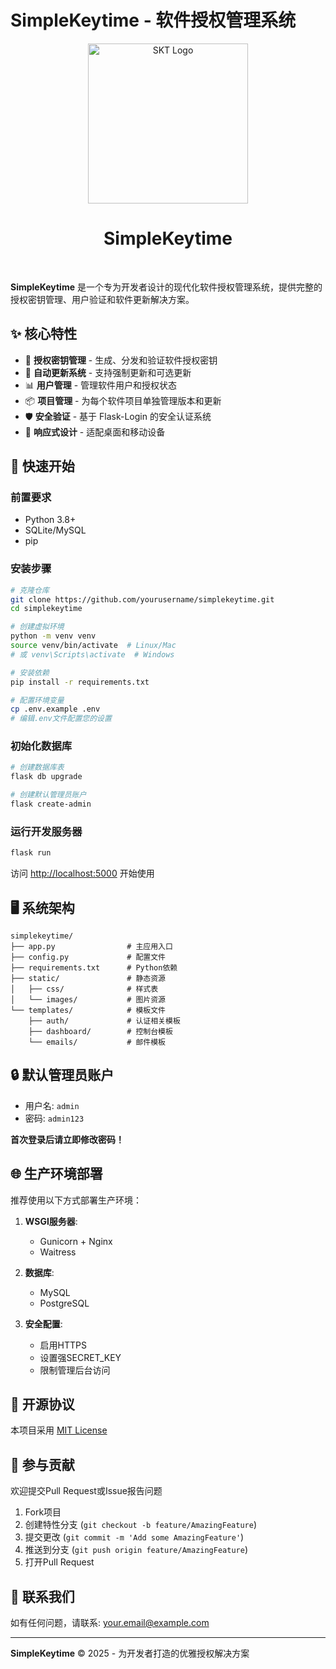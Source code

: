 # SimpleKeytime - 软件授权管理系统

<div align="center">
             <img src="https://img.wjwj.top/2025/05/11/56d49f560848d1f28e6356b77b50a8dd.png" alt="SKT Logo" width="256" />
             <h1>SimpleKeytime</h1>
</div>
<br>

**SimpleKeytime** 是一个专为开发者设计的现代化软件授权管理系统，提供完整的授权密钥管理、用户验证和软件更新解决方案。

## ✨ 核心特性

- 🔑 **授权密钥管理** - 生成、分发和验证软件授权密钥
- 🔄 **自动更新系统** - 支持强制更新和可选更新
- 📊 **用户管理** - 管理软件用户和授权状态
- 📦 **项目管理** - 为每个软件项目单独管理版本和更新
- 🛡️ **安全验证** - 基于 Flask-Login 的安全认证系统
- 📱 **响应式设计** - 适配桌面和移动设备

## 🚀 快速开始

### 前置要求

- Python 3.8+
- SQLite/MySQL
- pip

### 安装步骤

```bash
# 克隆仓库
git clone https://github.com/yourusername/simplekeytime.git
cd simplekeytime

# 创建虚拟环境
python -m venv venv
source venv/bin/activate  # Linux/Mac
# 或 venv\Scripts\activate  # Windows

# 安装依赖
pip install -r requirements.txt

# 配置环境变量
cp .env.example .env
# 编辑.env文件配置您的设置
```

### 初始化数据库

```bash
# 创建数据库表
flask db upgrade

# 创建默认管理员账户
flask create-admin
```

### 运行开发服务器

```bash
flask run
```

访问 [http://localhost:5000](http://localhost:5000) 开始使用

## 🖥️ 系统架构

```
simplekeytime/
├── app.py                # 主应用入口
├── config.py             # 配置文件
├── requirements.txt      # Python依赖
├── static/               # 静态资源
│   ├── css/              # 样式表
│   └── images/           # 图片资源
└── templates/            # 模板文件
    ├── auth/             # 认证相关模板
    ├── dashboard/        # 控制台模板
    └── emails/           # 邮件模板
```

## 🔒 默认管理员账户

- 用户名: `admin`
- 密码: `admin123`

**首次登录后请立即修改密码！**

## 🌐 生产环境部署

推荐使用以下方式部署生产环境：

1. **WSGI服务器**:
   - Gunicorn + Nginx
   - Waitress

2. **数据库**:
   - MySQL
   - PostgreSQL

3. **安全配置**:
   - 启用HTTPS
   - 设置强SECRET_KEY
   - 限制管理后台访问

## 📄 开源协议

本项目采用 [MIT License](LICENSE)

## 🤝 参与贡献

欢迎提交Pull Request或Issue报告问题

1. Fork项目
2. 创建特性分支 (`git checkout -b feature/AmazingFeature`)
3. 提交更改 (`git commit -m 'Add some AmazingFeature'`)
4. 推送到分支 (`git push origin feature/AmazingFeature`)
5. 打开Pull Request

## 📧 联系我们

如有任何问题，请联系: [your.email@example.com](mailto:your.email@example.com)

---

**SimpleKeytime** © 2025 - 为开发者打造的优雅授权解决方案